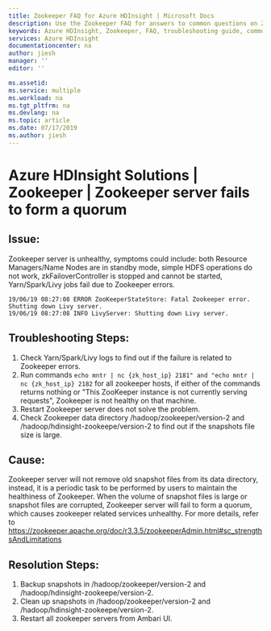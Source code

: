 ```yaml
---
title: Zookeeper FAQ for Azure HDInsight | Microsoft Docs
description: Use the Zookeeper FAQ for answers to common questions on Zookeeper on Azure HDInsight platform.
keywords: Azure HDInsight, Zookeeper, FAQ, troubleshooting guide, common problems
services: Azure HDInsight
documentationcenter: na
author: jiesh
manager: ''
editor: ''

ms.assetid:
ms.service: multiple
ms.workload: na
ms.tgt_pltfrm: na
ms.devlang: na
ms.topic: article
ms.date: 07/17/2019
ms.author: jiesh
---
```

# Azure HDInsight Solutions | Zookeeper |  Zookeeper server fails to form a quorum

## Issue:
Zookeeper server is unhealthy, symptoms could include: both Resource Managers/Name Nodes are in standby mode, simple HDFS operations do not work, zkFailoverController is stopped and cannot be started, Yarn/Spark/Livy jobs fail due to Zookeeper errors.

```
19/06/19 08:27:08 ERROR ZooKeeperStateStore: Fatal Zookeeper error. Shutting down Livy server.
19/06/19 08:27:08 INFO LivyServer: Shutting down Livy server.
```

## Troubleshooting Steps:
1. Check Yarn/Spark/Livy logs to find out if the failure is related to Zookeeper errors.
2. Run commands ```echo mntr | nc {zk_host_ip} 2181" and "echo mntr | nc {zk_host_ip} 2182``` for all zookeeper hosts, if either of the commands returns nothing or "This ZooKeeper instance is not currently serving requests", Zookeeper is not healthy on that machine.
3. Restart Zookeeper server does not solve the problem.
4. Check Zookeeper data directory /hadoop/zookeeper/version-2 and /hadoop/hdinsight-zookeepe/version-2 to find out if the snapshots file size is large.

## Cause:
Zookeeper server will not remove old snapshot files from its data directory, instead, it is a periodic task to be performed by users to maintain the healthiness of Zookeeper. When the volume of snapshot files is large or snapshot files are corrupted, Zookeeper server will fail to form a quorum, which causes zookeeper related services unhealthy. For more details, refer to https://zookeeper.apache.org/doc/r3.3.5/zookeeperAdmin.html#sc_strengthsAndLimitations

## Resolution Steps:
1. Backup snapshots in /hadoop/zookeeper/version-2 and /hadoop/hdinsight-zookeepe/version-2.
2. Clean up snapshots in /hadoop/zookeeper/version-2 and /hadoop/hdinsight-zookeepe/version-2.
3. Restart all zookeeper servers from Ambari UI.

